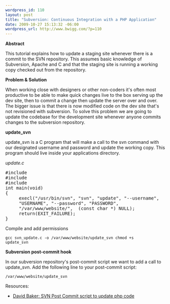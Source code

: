 ```yaml
--- 
wordpress_id: 110
layout: post
title: "Subversion: Continuous Integration with a PHP Application"
date: 2009-10-27 15:13:32 -06:00
wordpress_url: http://www.bwigg.com/?p=110
---
```

<strong>Abstract</strong>

This tutorial explains how to update a staging site whenever there is a commit to the SVN repository. This assumes basic knowledge of Subversion, Apache and C and that the staging site is running a working copy checked out from the repository.

<strong>Problem &amp; Solution
</strong>

When working close with designers or other non-coders it's often most productive to be able to make quick changes live to the box serving up the dev site, then to commit a change then update the server over and over. The bigger issue is that there is now modified code on the dev site that's not revisioned with subversion. To solve this problem we are going to update the codebase for the development site whenever anyone commits changes to the subversion repository.

<strong>update_svn</strong>

update_svn is a C program that will make a call to the svn command with our designated username and password and update the working copy. This program should live inside your applications directory.

<em>update.c</em>

<pre lang="ruby">
#include <stddef.h>
#include <stdlib.h>
#include <unistd.h>
int main(void)
{
     execl("/usr/bin/svn", "svn", "update", "--username",
     "USERNAME", "--password", "PASSWORD",
     "/var/www/website/",  (const char *) NULL);
     return(EXIT_FAILURE);
}</pre>

Compile and add permissions

<code>gcc svn_update.c -o /var/www/website/update_svn
chmod +s update_svn</code>

<strong>Subversion post-commit hook</strong>

In our subversion repository's post-commit script we want to add a call to update_svn. Add the following line to your post-commit script:

<code>/var/www/website/update_svn</code>

Resources:
<ul>
	<li><a title="SVN Post Commit script to update php code" href="http://dtbaker.com.au/random-bits/svn-post-commit-script-to-update-php-code.html">David Baker: SVN Post Commit script to update php code</a></li>
</ul>
